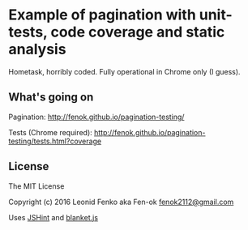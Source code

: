 # Example of pagination with unit-tests, code coverage and static analysis

Hometask, horribly coded. Fully operational in Chrome only (I guess).

## What's going on

Pagination:
http://fenok.github.io/pagination-testing/

Tests (Chrome required):
http://fenok.github.io/pagination-testing/tests.html?coverage

## License

The MIT License

Copyright (c) 2016 Leonid Fenko aka Fen-ok <fenok2112@gmail.com>

Uses [JSHint](https://github.com/jshint/jshint "JSHint") and [blanket.js](https://github.com/alex-seville/blanket "blanket.js")
